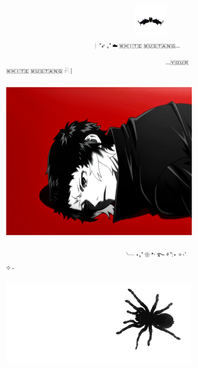 ㅤㅤㅤㅤㅤㅤㅤㅤㅤㅤㅤㅤㅤㅤㅤㅤㅤㅤㅤㅤ         ㅤ          ㅤㅤㅤㅤㅤ <img src="https://github.com/dersuccu/dersuccu/blob/main/7b4ee972271b4e11ffaefa53fb313c5b.gif?raw=true" width="90" height="82" center>

 ㅤ ㅤ  ㅤ ㅤ ㅤ ㅤ ㅤ ㅤ ㅤ ㅤ ㅤ ㅤ ㅤ ㅤ ┊ ˚➶ ｡˚ ☁️ 🇼‌🇭‌🇮‌🇹‌🇪‌ 🇲‌🇺‌🇸‌🇹‌🇦‌🇳‌🇬‌... ㅤ ㅤ ㅤ  
   ㅤ ㅤ ㅤ ㅤ ㅤ ㅤ                       ㅤ ㅤ  ㅤ ㅤ  ㅤ ㅤ  ㅤ ㅤ                         ㅤ ㅤ ㅤ ㅤ  ㅤ ㅤ ㅤ ㅤㅤ ㅤ ㅤ ㅤ   ...🇾‌🇴‌🇺‌🇷‌ 🇼‌🇭‌🇮‌🇹‌🇪‌ 🇲‌🇺‌🇸‌🇹‌🇦‌🇳‌🇬‌ 𓍯┊ㅤ ㅤ  ㅤ ㅤ  ㅤ ㅤ 

ㅤㅤㅤㅤㅤ <img src="https://github.com/dersuccu/dersuccu/blob/main/e3edf2b46d4d65e25dc81865b9ad332e.gif?raw=true" height="400" center>     ㅤ        

ㅤㅤㅤㅤ ㅤㅤㅤ ㅤㅤㅤ ㅤㅤㅤ ㅤㅤㅤ ㅤㅤㅤ ㅤㅤㅤㅤ╰┈ ⋆｡˚ ❀ *· ࿐ ࿔ ˚:⋆ ✧･ﾟ ⊹ ˖ㅤㅤㅤㅤㅤㅤㅤㅤㅤㅤㅤㅤㅤㅤㅤㅤ         ㅤ          ㅤㅤㅤ        ㅤ          ㅤㅤㅤㅤㅤ        ㅤ          ㅤㅤㅤㅤㅤㅤㅤ

ㅤㅤㅤㅤㅤㅤㅤㅤㅤㅤㅤ<img src="https://github.com/dersuccu/dersuccu/blob/main/14d4ed6f59f189ad7b327828ed1ee15b.gif?raw=true" center>
